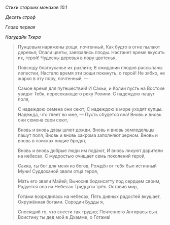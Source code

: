 *Стихи старших монахов 10\.1*

*Десять строф*

*Глава первая*

*Калудайи Тхера*

> Пунцовым наряжены рощи, почтенный,
> Как будто в огне пылают деревья;
> Опали цветы, завязались плоды\.
> Настанет время вкусить их, герой\!
> Чудесны деревья в пору цветенья,
>
> Повсюду благоуханье их разлито;
> В ожидании плодов рассыпаны лепестки,
> Настало время эти рощи покинуть, о герой\!
> Не зябко, не жарко в эту пору, почтенный, —
>
> Самое время для путешествий\!
> И Сакьи, и Колии пусть на Востоке увидят
> Тебя, пересекающего реку Рохини\.
> С надеждою пашут поля,
>
> С надеждою семена они сеют;
> С надеждою в море уходят купцы\.
> Надежда, что тлеет во мне, —
> Пусть сбудется она\!
> Вновь и вновь они семена свои сеют,
>
> Вновь и вновь дэвы шлют дожди\.
> Вновь и вновь земледельцы пашут поля,
> Вновь и вновь закрома заполняют зерном\.
> Вновь и вновь в поисках нищие бродят,
>
> Вновь и вновь добрые люди им подают,
> И вновь ликуют дарители на небесах\.
> С мудростью очищает семь поколений герой,
>
> Сакка, ты бог для меня из богов,
> Рождён от тебя был истинный Муни\!
> Суддоханой звали отца героя,
>
> Мать его звали Майей;
> Выносив бодхисатту под сердцем своим,
> Радуется она на Небесах Тридцати трёх\.
> Оставив мир,
>
> Готами возродилась на небесах,
> Пять дивных радостей вкушает,
> Окружённая богами\.
> Сородич Будды я,
>
> Сносящий то, что снести так трудно;
> Почтенного Ангирасы сын\.
> Воистину ты дед мой в Дхамме, о Готама\!